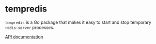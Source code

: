 tempredis
=========

`tempredis` is a Go package that makes it easy to start and stop temporary
`redis-server` processes.

[API documentation](http://godoc.org/github.com/stvp/tempredis)
